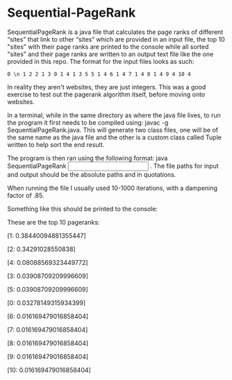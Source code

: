 # Sequential-PageRank


SequentialPageRank is a java file that calculates the page ranks of different “sites” that link to other “sites” which are provided in an input file, the top 10 "sites" with their page ranks are printed to the console while all sorted "sites" and their page ranks are written to an output text file like the one provided in this repo. The format for the input files looks as such:

`0 \n
1 2
2 1
3 0 1
4 1 3 5
5 1 4
6 1 4
7 1 4
8 1 4
9 4
10 4`

In reality they aren't websites, they are just integers. This was a good exercise to test out the pagerank algorithm itself, before moving onto websites.


In a terminal, while in the same directory as where the java file lives, to run the program it first needs to be compiled using: javac -g SequentialPageRank.java. This will generate two class files, one will be of the same name as the java file and the other is a custom class called Tuple written to help sort the end result.

The program is then ran using the following format: java SequentialPageRank <input file path> <output file path> <number of iterations> <dampening factor>. The file paths for input and output should be the absolute paths and in quotations.


When running the file I usually used 10-1000 iterations, with a dampening factor of .85.


Something like this should be printed to the console:

These are the top 10 pageranks:

[1: 0.38440094881355447]

[2: 0.34291028550838]

[4: 0.08088569323449772]

[3: 0.03908709209996609]

[5: 0.03908709209996609]

[0: 0.03278149315934399]

[6: 0.016169479016858404]

[7: 0.016169479016858404]

[8: 0.016169479016858404]

[9: 0.016169479016858404]

[10: 0.016169479016858404]